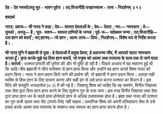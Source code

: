 **देव** **-** **देव नमस्तेऽस्तु भूत** **-** **भावन पूर्वज ।** **तद् विजानीहि यज्ज्ञानमात्म** **-** **तत्त्व** **-** **निदर्शनम् ॥ १॥** 

**शब्दार्थ** 

**नारद: उवाच—** **श्री नारद ने कहा** **; देव—** **समस्त देवताओं के** **; देव—** **देवता** **; नम:—** **नमस्कार** **; ते—** **तुमको** **; अस्तु—** **है** **; भूत-** **भावन—** **समस्त प्राणियों के जनक** **; पूर्व-ज—** **सर्वप्रथम जन्मा** **; तत् विजानीहि—** **उस ज्ञान को बताएँ** **; यत् ज्ञानम्—** **जो ज्ञान** **;** **आत्म-तत्त्व—** **दिव्य** **; निदर्शनम्—** **विशेष रूप से निर्देश करता है।** **.** 

**श्री नारद मुनि ने ब्रह्माजी से पूछा : हे देवताओं में प्रमुख देवता, हे अग्रजन्मा जीव, मैं** **आपको सादर नमस्कार करता हूँ। कृपा करके मुझे वह दिव्य ज्ञान बतायें, जो मनुष्य को आत्मा** **तथा परमात्मा के सत्य तक ले जाने वाला है।** **तात्पर्य :**  *परश्परा* प्रणाली की पूर्णता की और भी पुष्टि हो रही है। पिछले अध्याय में यह स्थापना हुई थी कि आदि-जीव ब्रह्माजी ने सीधे परमेश्वर से ज्ञान प्राप्त किया और उन्होंने वह ज्ञान अगले शिष्य नारद को प्रदान किया। नारद ने ज्ञान प्रदान किये जाने की प्रार्थना की, तो ब्रह्माजी ने ज्ञान प्रदान किया। अतएव सही व्यक्ति से दिव्य ज्ञान के लिए याचना करना और सही ढंग से उसे प्राप्त करना परश्परा का विधान है। इस विधि की संस्तुति *भगवद्गीता* (४.२) में की गई है। जिज्ञासु शिष्य को चाहिए कि वह समर्पण, विनीत जिज्ञासा तथा सेवा द्वारा दिव्य ज्ञान प्राप्त करने के लिए सुयोग्य गुरु के पास जाय। इस तरह विनीत जिज्ञासा तथा सेवा द्वारा प्राप्त ज्ञान धन के बदले प्राप्त होनेवाले ज्ञान से अधिक प्रभावात्मक होता है। ब्रह्मा तथा नारद की परश्परा का गुरु कभी डालर तथा सेंट (रुपये-पैसे) नहीं चाहता। प्रामाणिक शिष्य को अपनी प्रतिष्ठावान् सेवा से उसे प्रसन्न करके आत्मा तथा परमात्मा के सश्बन्ध तथा स्वभाव का ज्ञान प्राप्त करना होता है। 